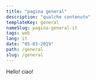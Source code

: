 ```yaml
---
title: "pagina general"
description: "qualche contenuto"
templateKey: general
nameSlug: pagina-general-it
tags: web
lang: it
date: "05-03-2019"
path: /general
slug: /general
---
```


Hello! ciao!
